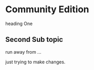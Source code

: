 # Community Edition

heading One


## Second Sub topic

run away from ...

just trying to make changes.
